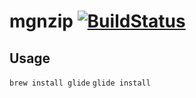 # mgnzip [![BuildStatus](https://travis-ci.org/tetuyoko/mgnzip.svg?branch=master)](https://travis-ci.org/tetuyoko/mgnzip)

## Usage

`brew install glide`
`glide install`
